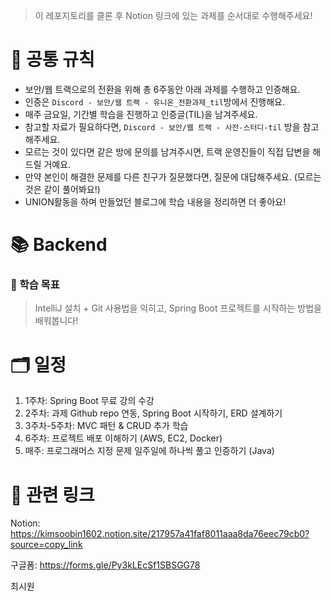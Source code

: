 > 이 레포지토리를 클론 후 Notion 링크에 있는 과제를 순서대로 수행해주세요!


# 🔔 공통 규칙
- 보안/웹 트랙으로의 전환을 위해 총 6주동안 아래 과제를 수행하고 인증해요.
- 인증은 `Discord - 보안/웹 트랙 - 유니온_전환과제_til`방에서 진행해요.
- 매주 금요일, 기간별 학습을 진행하고 인증글(TIL)을 남겨주세요.
- 참고할 자료가 필요하다면, `Discord - 보안/웹 트랙 - 사전-스터디-til` 방을 참고해주세요.
- 모르는 것이 있다면 같은 방에 문의를 남겨주시면, 트랙 운영진들이 직접 답변을 해드릴 거예요.
- 만약 본인이 해결한 문제를 다른 친구가 질문했다면, 질문에 대답해주세요. (모르는 것은 같이 풀어봐요!)
- UNION활동을 하며 만들었던 블로그에 학습 내용을 정리하면 더 좋아요!

# 📚 Backend
### 🌟 학습 목표
> IntelliJ 설치 + Git 사용법을 익히고, Spring Boot 프로젝트를 시작하는 방법을 배워봅니다!

# 🗂️ 일정
1. 1주차: Spring Boot 무료 강의 수강
2. 2주차: 과제 Github repo 연동, Spring Boot 시작하기, ERD 설계하기
3. 3주차-5주차: MVC 패턴 & CRUD 추가 학습
4. 6주차: 프로젝트 배포 이해하기 (AWS, EC2, Docker)
5. 매주: 프로그래머스 지정 문제 일주일에 하나씩 풀고 인증하기 (Java)

# 🔗 관련 링크
Notion: https://kimsoobin1602.notion.site/217957a41faf8011aaa8da76eec79cb0?source=copy_link

구글폼: https://forms.gle/Py3kLEcSf1SBSGG78

최시원